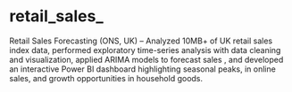 # retail_sales_
Retail Sales Forecasting (ONS, UK) – Analyzed 10MB+ of UK retail sales index data, performed exploratory time-series analysis with data cleaning and visualization, applied ARIMA  models to forecast sales , and developed an interactive Power BI dashboard highlighting seasonal peaks, in online sales, and growth opportunities in household goods.
